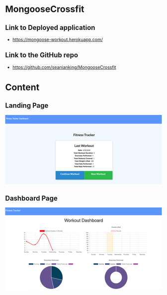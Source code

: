 # MongooseCrossfit

## Link to Deployed application

- https://mongoose-workout.herokuapp.com/

## Link to the GitHub repo

- https://github.com/seanianking/MongooseCrossfit

# Content

## Landing Page

![Image of main landing page](public/assets/images/workoutLandingPage.png)

## Dashboard Page

![Image of notes page](public/assets/images/workoutDashboard.png)